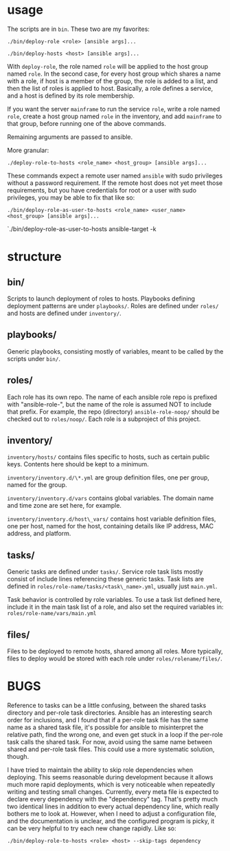 # usage

The scripts are in `bin`.  These two are my favorites:

  `./bin/deploy-role <role> [ansible args]...`

  `./bin/deploy-hosts <host> [ansible args]...`

With `deploy-role`, the role named `role` will be applied to the host
group named `role`.  In the second case, for every host group which shares
a name with a role, if host is a member of the group, the role is added to
a list, and then the list of roles is applied to host.  Basically, a role
defines a service, and a host is defined by its role membership.

If you want the server `mainframe` to run the service `role`, write a role
named `role`, create a host group named `role` in the inventory, and
add `mainframe` to that group, before running one of the above commands.

Remaining arguments are passed to ansible.

More granular:

  `./deploy-role-to-hosts <role_name> <host_group> [ansible args]...`

These commands expect a remote user named `ansible` with sudo privileges
without a password requirement.  If the remote host does not yet meet those
requirements, but you have credentials for root or a user with sudo privileges,
you may be able to fix that like so:

  `./bin/deploy-role-as-user-to-hosts <role_name> <user_name> <host_group> [ansible args]...`

  `./bin/deploy-role-as-user-to-hosts ansible-target <user> <host> -k

# structure

## bin/

Scripts to launch deployment of roles to hosts.  Playbooks defining deployment patterns are under `playbooks/`.  Roles are defined under `roles/` and hosts are defined under `inventory/`.

## playbooks/

Generic playbooks, consisting mostly of variables, meant to be called by the scripts under `bin/`.

## roles/

Each role has its own repo.  The name of each ansible role repo is prefixed
with "ansible-role-", but the name of the role is assumed NOT to include that
prefix.  For example, the repo (directory) `ansible-role-noop/` should be
checked out to `roles/noop/`.  Each role is a subproject of this project.

## inventory/

`inventory/hosts/` contains files specific to hosts, such as certain public
keys.  Contents here should be kept to a minimum.

`inventory/inventory.d/\*.yml` are group definition files, one per group, named
for the group.

`inventory/inventory.d/vars` contains global variables.  The domain name and
time zone are set here, for example.

`inventory/inventory.d/host\_vars/` contains host variable definition files, one
per host, named for the host, containing details like IP address, MAC address,
and platform.

## tasks/

Generic tasks are defined under `tasks/`.  Service role task lists mostly
consist of include lines referencing these generic tasks.  Task lists are
defined in `roles/role-name/tasks/<task\_name>.yml`, usually just `main.yml`.

Task behavior is controlled by role variables.  To use a task list defined
here, include it in the main task list of a role, and also set the required
variables in:  `roles/role-name/vars/main.yml`

## files/

Files to be deployed to remote hosts, shared among all roles.  More typically,
files to deploy would be stored with each role under `roles/rolename/files/`.

# BUGS

Reference to tasks can be a little confusing, between the shared tasks
directory and per-role task directories.  Ansible has an interesting search
order for inclusions, and I found that if a per-role task file has the same
name as a shared task file, it's possible for ansible to misinterpret the
relative path, find the wrong one, and even get stuck in a loop if the per-role
task calls the shared task.  For now, avoid using the same name between shared
and per-role task files.  This could use a more systematic solution, though.

I have tried to maintain the ability to skip role dependencies when deploying.
This seems reasonable during development because it allows much more rapid
deployments, which is very noticeable when repeatedly writing and testing small
changes.  Currently, every meta file is expected to declare every dependency
with the "dependency" tag.  That's pretty much two identical lines in addition
to every actual dependency line, which really bothers me to look at.  However,
when I need to adjust a configuration file, and the documentation is unclear,
and the configured program is picky, it can be very helpful to try each new
change rapidly.  Like so:

```
./bin/deploy-role-to-hosts <role> <host> --skip-tags dependency
```
